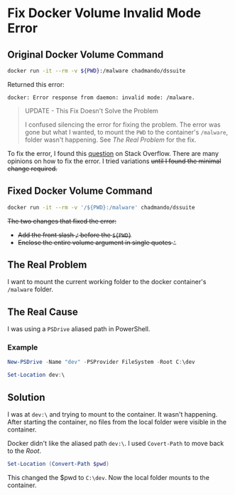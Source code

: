 # Fix Docker Volume Invalid Mode Error

## Original Docker Volume Command

```bash
docker run -it --rm -v ${PWD}:/malware chadmando/dssuite
```

Returned this error:

```text
docker: Error response from daemon: invalid mode: /malware.
```


> UPDATE - This Fix Doesn't Solve the Problem
> 
> I confused silencing the error for fixing the problem.
> The error was gone but what I wanted, to mount the `PWD` to the
> container's `/malware`, folder wasn't happening.
> See _The Real Problem_ for the fix.

To fix the error, I found this [question](https://stackoverflow.com/questions/50540721/docker-toolbox-error-response-from-daemon-invalid-mode-root-docker) on Stack Overflow.
There are many opinions on how to fix the error.
I tried variations ~~until I found the minimal change required.~~

## Fixed Docker Volume Command 

```bash
docker run -it --rm -v '/${PWD}:/malware' chadmando/dssuite
```

~~The two changes that fixed the error:~~

+ ~~Add the front slash `/` before the `${PWD}`~~
+ ~~Enclose the entire volume argument in single quotes `'`~~

## The Real Problem

I want to mount the current working folder to the docker container's `/malware` folder.

## The Real Cause

I was using a `PSDrive` aliased path in PowerShell.

### Example

```powershell
New-PSDrive -Name "dev" -PSProvider FileSystem -Root C:\dev
```

```powershell
Set-Location dev:\
```

## Solution

I was at `dev:\` and trying to mount to the container.
It wasn't happening.
After starting the container, no files from the local folder were visible in the container.

Docker didn't like the aliased path `dev:\`.
I used `Covert-Path` to move back to the _Root_.

```powershell
Set-Location (Convert-Path $pwd)
```

This changed the $pwd to `C:\dev`.
Now the local folder mounts to the container. 
